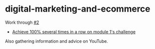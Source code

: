 # digital-marketing-and-ecommerce

Work through [#2](https://github.com/pflagerd/digital-marketing-and-ecommerce/issues/2)
* [Achieve 100% several times in a row on module 1's challenge]([https://www.coursera.org/learn/attract-and-engage-customers/lecture/D6zMM/introduction-to-the-marketing-funnel-and-its-benefits](https://www.coursera.org/learn/attract-and-engage-customers/exam/f63p4/module-1-challenge))

Also gathering information and advice on YouTube.

